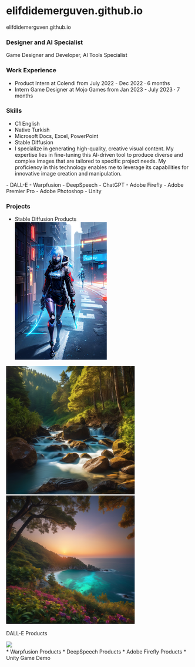 # elifdidemerguven.github.io
elifdidemerguven.github.io 

### Designer and AI Specialist 
Game Designer and Developer, AI Tools Specialist

### Work Experience 
- Product Intern at Colendi
from July 2022 - Dec 2022 · 6 months
- Intern Game Designer at Mojo Games
from Jan 2023 - July 2023 · 7 months

### Skills
- C1 English
- Native Turkish
- Microsoft Docs, Excel, PowerPoint
- Stable Diffusion
- <div>
   I specialize in generating high-quality, creative visual content. My expertise lies in fine-tuning this AI-driven tool to produce diverse and complex images that are tailored to specific project needs. My proficiency in this technology enables me to leverage its capabilities for innovative image creation and manipulation.
</div>
- DALL-E
- Warpfusion
- DeepSpeech
- ChatGPT
- Adobe Firefly
- Adobe Premier Pro
- Adobe Photoshop
- Unity

### Projects 
* Stable Diffusion Products
  <div>
  <img src='assets/00016-4236491419.png' width='250'>
</div>
<div>
  <img src='assets/00004-342733197.png' width='350'>
</div>
<div>
  <img src='assets/00010-2598457077.png' width='350'>
</div>

DALL-E Products
<div>
  <img src='assets/DALL·E 2023-11-13 13.03.00 - Create a professional-looking advertisement for an online second-hand item seller website suitable for use on Google and YouTube. The design should be.png' width='250'>
</div>
* Warpfusion Products
* DeepSpeech Products
* Adobe Firefly Products
* Unity Game Demo

